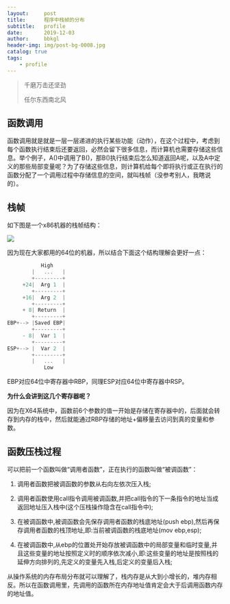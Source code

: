 ```yaml
---
layout:     post
title:      程序中栈帧的分布
subtitle:   profile
date:       2019-12-03
author:     bbkgl
header-img: img/post-bg-0008.jpg
catalog: true
tags:
    - profile
---
```


>千磨万击还坚劲
>
>任尔东西南北风 

## 函数调用

函数调用就是就是一层一层递进的执行某些功能（动作），在这个过程中，考虑到每个函数执行结束后还要返回，必然会留下很多信息，而计算机也需要存储这些信息。举个例子，A()中调用了B()，那B()执行结束后怎么知道返回A呢，以及A中定义的那些局部变量呢？为了存储这些信息，则计算机给每个即将执行或正在执行的函数分配了一个调用过程中存储信息的空间，就叫栈帧（没参考别人，我瞎说的）。

## 栈帧

如下图是一个x86机器的栈帧结构：

![](https://originlee.com/images/blog-stack_frame.png)

因为现在大家都用的64位的机器，所以结合下面这个结构理解会更好一点：

```cpp
           High
        |   ...   |
        +---------+
     +24|  Arg 1  |
        +---------+
     +16|  Arg 2  |
        +---------+
     + 8| Return  |
        +---------+
EBP+--> |Saved EBP|
        +---------+
     - 8|  Var 1  |
        +---------+
ESP+--> |  Var 2  |
        +---------+
        |   ...   |
            Low
```

EBP对应64位中寄存器中RBP，同理ESP对应64位中寄存器中RSP。

**为什么会讲到这几个寄存器呢？**

因为在X64系统中，函数前6个参数的值一开始是存储在寄存器中的，后面就会转存到内存的栈中，然后就能通过RBP存储的地址+偏移量去访问到真的变量和参数。

## 函数压栈过程

可以把前一个函数叫做“调用者函数”，正在执行的函数叫做“被调函数”：

1. 调用者函数把被调函数的参数从右向左依次压入栈;

2. 调用者函数使用call指令调用被调函数,并把call指令的下一条指令的地址当成返回地址压入栈中(这个压栈操作隐含在call指令中);

3. 在被调函数中,被调函数会先保存调用者函数的栈底地址(push ebp),然后再保存调用者函数的栈顶地址,即:当前被调函数的栈底地址(mov ebp,esp);

4. 在被调函数中,从ebp的位置处开始存放被调函数中的局部变量和临时变量,并且这些变量的地址按照定义时的顺序依次减小,即:这些变量的地址是按照栈的延伸方向排列的,先定义的变量先入栈,后定义的变量后入栈;

从操作系统的内存布局分布就可以理解了，栈内存是从大到小增长的，堆内存相反。所以在函数调用里，先调用的函数所在内存地址值肯定会大于后调用函数内存的地址值。